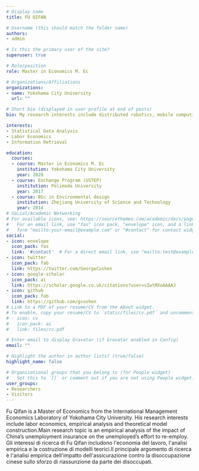 ```yaml
---
# Display name
title: FU QIFAN

# Username (this should match the folder name)
authors:
- admin

# Is this the primary user of the site?
superuser: true

# Role/position
role: Master in Economics M. Ec

# Organizations/Affiliations
organizations:
- name: Yokohama City University
  url: ""

# Short bio (displayed in user profile at end of posts)
bio: My research interests include distributed robotics, mobile computing and programmable matter.

interests:
- Statistical Data Analysis
- Labor Economics
- Information Retrieval

education:
  courses:
  - course: Master in Economics M. Ec
    institution: Yokohama City University
    year: 2020
  - course: Exchange Program (USTEP)
    institution: Polimoda University
    year: 2017
  - course: BSc in Environmental design
    institution: Zhejiang University of Science and Technology
    year: 2014
# Social/Academic Networking
# For available icons, see: https://sourcethemes.com/academic/docs/page-builder/#icons
#   For an email link, use "fas" icon pack, "envelope" icon, and a link in the
#   form "mailto:your-email@example.com" or "#contact" for contact widget.
social:
- icon: envelope
  icon_pack: fas
  link: '#contact'  # For a direct email link, use "mailto:test@example.org".
- icon: twitter
  icon_pack: fab
  link: https://twitter.com/GeorgeCushen
- icon: google-scholar
  icon_pack: ai
  link: https://scholar.google.co.uk/citations?user=sIwtMXoAAAAJ
- icon: github
  icon_pack: fab
  link: https://github.com/gcushen
# Link to a PDF of your resume/CV from the About widget.
# To enable, copy your resume/CV to `static/files/cv.pdf` and uncomment the lines below.
# - icon: cv
#   icon_pack: ai
#   link: files/cv.pdf

# Enter email to display Gravatar (if Gravatar enabled in Config)
email: ""

# Highlight the author in author lists? (true/false)
highlight_name: false

# Organizational groups that you belong to (for People widget)
#   Set this to `[]` or comment out if you are not using People widget.
user_groups:
- Researchers
- Visitors
---
```


Fu Qifan  is a Master of Economics from the International Management Economics Laboratory of Yokohama City University. His research interests include labor economics, empirical analysis and theoretical model construction.Main research topic is an empirical analysis of the impact of China’s unemployment insurance on the unemployed’s effort to re-employ.
Gli interessi di ricerca di Fu Qifan includono l'economia del lavoro, l'analisi empirica e la costruzione di modelli teorici.Il principale argomento di ricerca è l'analisi empirica dell'impatto dell'assicurazione contro la disoccupazione cinese sullo sforzo di riassunzione da parte dei disoccupati.